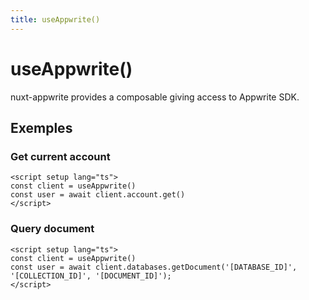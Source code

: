 ```yaml
---
title: useAppwrite()
---
```


# useAppwrite()

nuxt-appwrite provides a composable giving access to Appwrite SDK.

## Exemples

### Get current account
```vue
<script setup lang="ts">
const client = useAppwrite()
const user = await client.account.get()
</script>
```

### Query document
```vue
<script setup lang="ts">
const client = useAppwrite()
const user = await client.databases.getDocument('[DATABASE_ID]', '[COLLECTION_ID]', '[DOCUMENT_ID]');
</script>
```